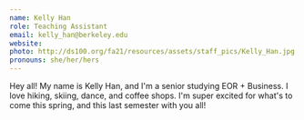```yaml
---
name: Kelly Han
role: Teaching Assistant
email: kelly_han@berkeley.edu
website: 
photo: http://ds100.org/fa21/resources/assets/staff_pics/Kelly_Han.jpg
pronouns: she/her/hers
---
```

Hey all! My name is Kelly Han, and I'm a senior studying EOR + Business. I love hiking, skiing, dance, and coffee shops. I'm super excited for what's to come this spring, and this last semester with you all!
